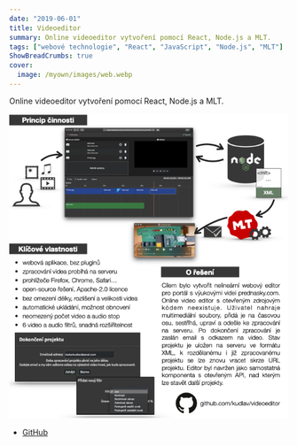 ```yaml
---
date: "2019-06-01"
title: Videoeditor
summary: Online videoeditor vytvoření pomocí React, Node.js a MLT.
tags: ["webové technologie", "React", "JavaScript", "Node.js", "MLT"]
ShowBreadCrumbs: true
cover:
  image: /myown/images/web.webp
---
```


Online videoeditor vytvoření pomocí React, Node.js a MLT.

[![Videoeditor poster](/myown/images/web_videoeditor.webp)](https://github.com/kudlav/videoeditor)

- [GitHub](https://github.com/kudlav/videoeditor)
